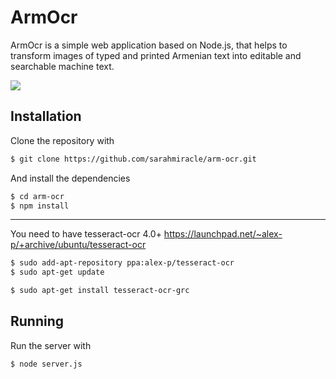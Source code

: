 # ArmOcr

ArmOcr is a simple web application based on Node.js, that helps to transform images of typed and printed Armenian text into editable and searchable machine text.

<img src="https://sonictik.github.io/images/ArmOcr.jpg">

## Installation
Clone the repository with

```bash
$ git clone https://github.com/sarahmiracle/arm-ocr.git
```

And install the dependencies
```bash
$ cd arm-ocr
$ npm install
```
---

You need to have tesseract-ocr 4.0+
https://launchpad.net/~alex-p/+archive/ubuntu/tesseract-ocr

```bash
$ sudo add-apt-repository ppa:alex-p/tesseract-ocr
$ sudo apt-get update
```

```bash
$ sudo apt-get install tesseract-ocr-grc
```
## Running
Run the server with
```bash
$ node server.js
```
